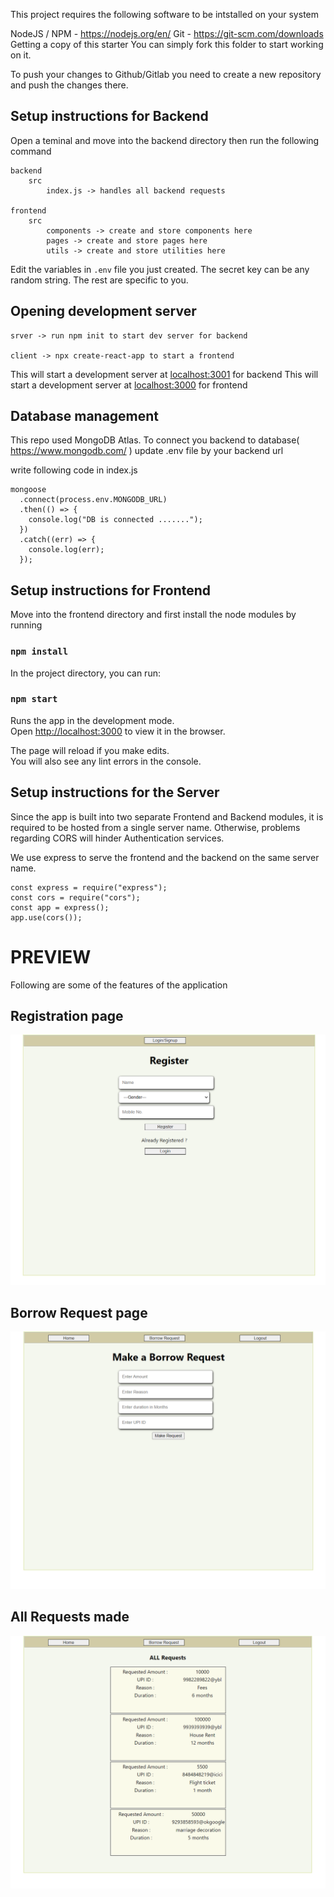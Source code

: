 This project requires the following software to be intstalled on your system

NodeJS / NPM - https://nodejs.org/en/
Git - https://git-scm.com/downloads
Getting a copy of this starter
You can simply fork this folder to start working on it.

To push your changes to Github/Gitlab you need to create a new repository and push the changes there.

## Setup instructions for Backend

Open a teminal and move into the backend directory
then run the following command

```
backend
    src
        index.js -> handles all backend requests 

frontend
    src
        components -> create and store components here
        pages -> create and store pages here
        utils -> create and store utilities here 
```

Edit the variables in `.env` file you just created.
The secret key can be any random string.
The rest are specific to you.


## Opening development server

```
srver -> run npm init to start dev server for backend

client -> npx create-react-app to start a frontend
```

This will start a development server at [localhost:3001](localhost:3001) for backend
This will start a development server at [localhost:3000](localhost:3000) for frontend



## Database management

This repo used MongoDB Atlas.
To connect you backend to database( 
https://www.mongodb.com/ )  update .env file by your backend url

write following code in index.js

```
mongoose
  .connect(process.env.MONGODB_URL)
  .then(() => {
    console.log("DB is connected .......");
  })
  .catch((err) => {
    console.log(err);
  });
  ```


## Setup instructions for Frontend

Move into the frontend directory and first install the node modules by running

### `npm install`

In the project directory, you can run:

### `npm start`

Runs the app in the development mode.\
Open [http://localhost:3000](http://localhost:3000) to view it in the browser.

The page will reload if you make edits.\
You will also see any lint errors in the console.


## Setup instructions for the Server

Since the app is built into two separate Frontend and Backend modules,
it is required to be hosted from a single server name.
Otherwise, problems regarding CORS will hinder Authentication services.

We use express to serve the frontend and the backend on the same server name.

```
const express = require("express");
const cors = require("cors");
const app = express();
app.use(cors());

```



# PREVIEW

Following are some of the features of the application

## Registration page

![Registration page](./assets/registrationPage.png)

## Borrow Request page

![Borrow Request page](./assets/borrowRequestWindow.png)

## All Requests made

![All Requests made](./assets/allRequests.png)




